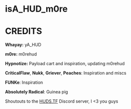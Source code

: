 # isA_HUD_m0re


<a>CREDITS</a>
====

**Whayay:** yA_HUD

**m0re:** m0rehud

**Hypnotize:** Payload cart and inspiration, updating m0rehud

**CriticalFlaw**, **Nukk**, **Griever**, **Peaches**: Inspiration and miscs

**FUNKe**: Inspiration

**Absolutely Radical**: Guinea pig

Shoutouts to the [HUDS.TF](https://huds.tf) Discord server, I <3 you guys
